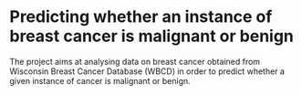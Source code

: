 # Predicting whether an instance of breast cancer is malignant or benign

The project aims at analysing data on breast cancer obtained from Wisconsin Breast Cancer Database (WBCD) in order to predict whether a given instance of cancer is malignant or benign.
